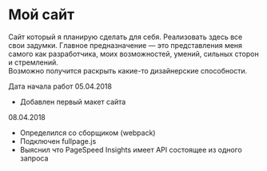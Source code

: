 # Мой сайт

Сайт который я планирую сделать для себя. Реализовать здесь все свои задумки. Главное предназначение — это представления меня самого как разработчика, моих возможностей, умений, сильных сторон и стремлений.  
Возможно получится раскрыть какие-то дизайнерские способности.

Дата начала работ 05.04.2018
- Добавлен первый макет сайта 

08.04.2018
- Определился со сборщиком (webpack)
- Подключен fullpage.js 
- Выяснил что PageSpeed Insights имеет API состоящее из одного запроса
